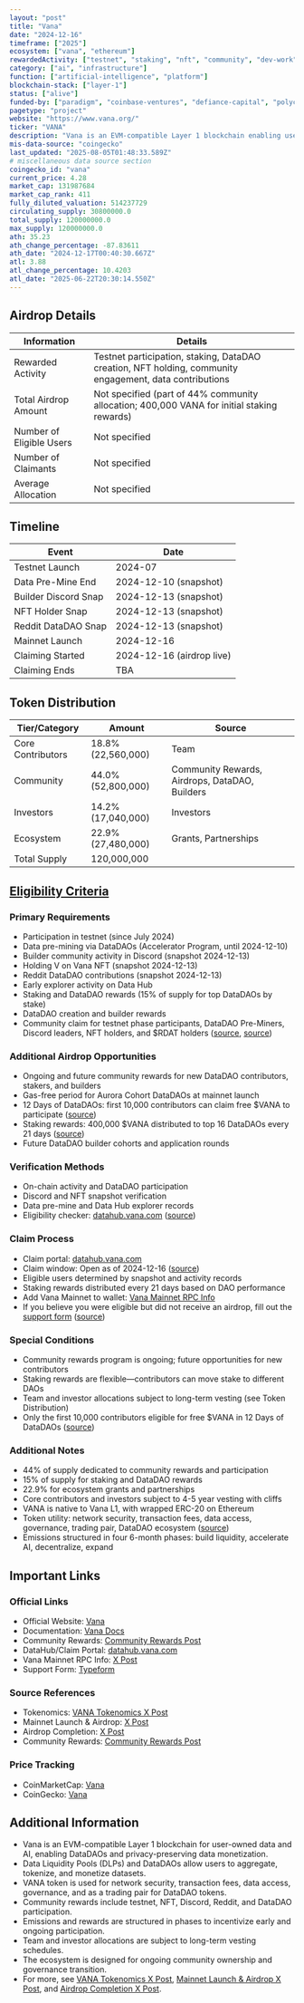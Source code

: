 ```yaml
---
layout: "post"
title: "Vana"
date: "2024-12-16"
timeframe: ["2025"]
ecosystem: ["vana", "ethereum"]
rewardedActivity: ["testnet", "staking", "nft", "community", "dev-work"]
category: ["ai", "infrastructure"]
function: ["artificial-intelligence", "platform"]
blockchain-stack: ["layer-1"]
status: ["alive"]
funded-by: ["paradigm", "coinbase-ventures", "defiance-capital", "polychain-capital"]
pagetype: "project"
website: "https://www.vana.org/"
ticker: "VANA"
description: "Vana is an EVM-compatible Layer 1 blockchain enabling users to tokenize, control, and monetize their data for AI model training through DataDAOs and privacy-preserving technologies."
mis-data-source: "coingecko"
last_updated: "2025-08-05T01:48:33.589Z"
# miscellaneous data source section
coingecko_id: "vana"
current_price: 4.28
market_cap: 131987684
market_cap_rank: 411
fully_diluted_valuation: 514237729
circulating_supply: 30800000.0
total_supply: 120000000.0
max_supply: 120000000.0
ath: 35.23
ath_change_percentage: -87.83611
ath_date: "2024-12-17T00:40:30.667Z"
atl: 3.88
atl_change_percentage: 10.4203
atl_date: "2025-06-22T20:30:14.550Z"
---
```


## Airdrop Details

| Information              | Details                                                      |
| ------------------------ | ------------------------------------------------------------ |
| Rewarded Activity        | Testnet participation, staking, DataDAO creation, NFT holding, community engagement, data contributions |
| Total Airdrop Amount     | Not specified (part of 44% community allocation; 400,000 VANA for initial staking rewards) |
| Number of Eligible Users | Not specified                                                |
| Number of Claimants      | Not specified                                                |
| Average Allocation       | Not specified                                                |

## Timeline

| Event               | Date                        |
| ------------------- | --------------------------- |
| Testnet Launch      | 2024-07                     |
| Data Pre-Mine End   | 2024-12-10 (snapshot)       |
| Builder Discord Snap| 2024-12-13 (snapshot)       |
| NFT Holder Snap     | 2024-12-13 (snapshot)       |
| Reddit DataDAO Snap | 2024-12-13 (snapshot)       |
| Mainnet Launch      | 2024-12-16                  |
| Claiming Started    | 2024-12-16 (airdrop live)   |
| Claiming Ends       | TBA                         |

## Token Distribution

| Tier/Category         | Amount                | Source                |
| --------------------- | --------------------- | --------------------- |
| Core Contributors     | 18.8% (22,560,000)    | Team                  |
| Community            | 44.0% (52,800,000)    | Community Rewards, Airdrops, DataDAO, Builders |
| Investors            | 14.2% (17,040,000)    | Investors             |
| Ecosystem            | 22.9% (27,480,000)    | Grants, Partnerships  |
| Total Supply         | 120,000,000           |                      |

## [Eligibility Criteria](https://www.vana.org/posts/introducing-community-rewards)

### Primary Requirements

- Participation in testnet (since July 2024)
- Data pre-mining via DataDAOs (Accelerator Program, until 2024-12-10)
- Builder community activity in Discord (snapshot 2024-12-13)
- Holding V on Vana NFT (snapshot 2024-12-13)
- Reddit DataDAO contributions (snapshot 2024-12-13)
- Early explorer activity on Data Hub
- Staking and DataDAO rewards (15% of supply for top DataDAOs by stake)
- DataDAO creation and builder rewards
- Community claim for testnet phase participants, DataDAO Pre-Miners, Discord leaders, NFT holders, and $RDAT holders ([source](https://x.com/vana/status/1868590975330947439), [source](https://x.com/vana/status/1868641337052119403))

### Additional Airdrop Opportunities

- Ongoing and future community rewards for new DataDAO contributors, stakers, and builders
- Gas-free period for Aurora Cohort DataDAOs at mainnet launch
- 12 Days of DataDAOs: first 10,000 contributors can claim free $VANA to participate ([source](https://x.com/vana/status/1868590975330947439))
- Staking rewards: 400,000 $VANA distributed to top 16 DataDAOs every 21 days ([source](https://x.com/vana/status/1868590975330947439))
- Future DataDAO builder cohorts and application rounds

### Verification Methods

- On-chain activity and DataDAO participation
- Discord and NFT snapshot verification
- Data pre-mine and Data Hub explorer records
- Eligibility checker: [datahub.vana.com](http://datahub.vana.com) ([source](https://x.com/vana/status/1868590975330947439))

### Claim Process

- Claim portal: [datahub.vana.com](http://datahub.vana.com)
- Claim window: Open as of 2024-12-16 ([source](https://x.com/vana/status/1868590975330947439))
- Eligible users determined by snapshot and activity records
- Staking rewards distributed every 21 days based on DAO performance
- Add Vana Mainnet to wallet: [Vana Mainnet RPC Info](https://x.com/vana/status/1868641337052119403)
- If you believe you were eligible but did not receive an airdrop, fill out the [support form](https://usevana.typeform.com/to/lnvWJUhM) ([source](https://x.com/vana/status/1868641337052119403))

### Special Conditions

- Community rewards program is ongoing; future opportunities for new contributors
- Staking rewards are flexible—contributors can move stake to different DAOs
- Team and investor allocations subject to long-term vesting (see Token Distribution)
- Only the first 10,000 contributors eligible for free $VANA in 12 Days of DataDAOs ([source](https://x.com/vana/status/1868590975330947439))

### Additional Notes

- 44% of supply dedicated to community rewards and participation
- 15% of supply for staking and DataDAO rewards
- 22.9% for ecosystem grants and partnerships
- Core contributors and investors subject to 4-5 year vesting with cliffs
- VANA is native to Vana L1, with wrapped ERC-20 on Ethereum
- Token utility: network security, transaction fees, data access, governance, trading pair, DataDAO ecosystem ([source](https://x.com/vana/status/1867038751979081923))
- Emissions structured in four 6-month phases: build liquidity, accelerate AI, decentralize, expand

## Important Links

### Official Links

- Official Website: [Vana](https://www.vana.org/)
- Documentation: [Vana Docs](https://docs.vana.org/docs/vana-token-overview)
- Community Rewards: [Community Rewards Post](https://www.vana.org/posts/introducing-community-rewards)
- DataHub/Claim Portal: [datahub.vana.com](http://datahub.vana.com)
- Vana Mainnet RPC Info: [X Post](https://x.com/vana/status/1868641337052119403)
- Support Form: [Typeform](https://usevana.typeform.com/to/lnvWJUhM)

### Source References

- Tokenomics: [VANA Tokenomics X Post](https://x.com/vana/status/1867038751979081923)
- Mainnet Launch & Airdrop: [X Post](https://x.com/vana/status/1868590975330947439)
- Airdrop Completion: [X Post](https://x.com/vana/status/1868641337052119403)
- Community Rewards: [Community Rewards Post](https://www.vana.org/posts/introducing-community-rewards)

### Price Tracking

- CoinMarketCap: [Vana](https://coinmarketcap.com/currencies/vana/)
- CoinGecko: [Vana](https://www.coingecko.com/en/coins/vana)

## Additional Information

- Vana is an EVM-compatible Layer 1 blockchain for user-owned data and AI, enabling DataDAOs and privacy-preserving data monetization.
- Data Liquidity Pools (DLPs) and DataDAOs allow users to aggregate, tokenize, and monetize datasets.
- VANA token is used for network security, transaction fees, data access, governance, and as a trading pair for DataDAO tokens.
- Community rewards include testnet, NFT, Discord, Reddit, and DataDAO participation.
- Emissions and rewards are structured in phases to incentivize early and ongoing participation.
- Team and investor allocations are subject to long-term vesting schedules.
- The ecosystem is designed for ongoing community ownership and governance transition.
- For more, see [VANA Tokenomics X Post](https://x.com/vana/status/1867038751979081923), [Mainnet Launch & Airdrop X Post](https://x.com/vana/status/1868590975330947439), and [Airdrop Completion X Post](https://x.com/vana/status/1868641337052119403).
